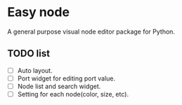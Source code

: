 # Easy node

A general purpose visual node editor package for Python.


## TODO list

+ [ ] Auto layout.
+ [ ] Port widget for editing port value.
+ [ ] Node list and search widget.
+ [ ] Setting for each node(color, size, etc).
